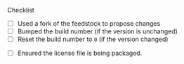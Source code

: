 <!--
Thank you for pull request.
Below are a few things we ask you kindly to self-check before getting a review. Remove checks that are not relevant.
-->
Checklist
* [ ] Used a fork of the feedstock to propose changes
* [ ] Bumped the build number (if the version is unchanged)
* [ ] Reset the build number to `0` (if the version changed)
<!--* [ ] [Re-rendered]( https://conda-forge.org/docs/maintainer/updating_pkgs.html#rerendering-feedstocks ) with the latest `conda-smithy` (Use the phrase <code>@<space/>conda-forge-admin, please rerender</code> in a comment in this PR for automated rerendering)-->
* [ ] Ensured the license file is being packaged.

<!--
Please note any issues this fixes using [closing keywords]( https://help.github.com/articles/closing-issues-using-keywords/ ):
-->

<!--
Please add any other relevant info below:
-->
